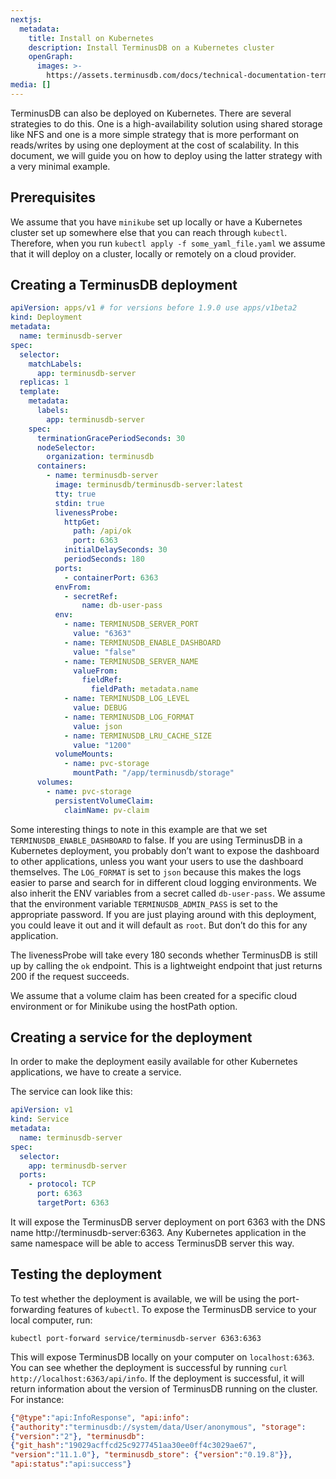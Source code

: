 ```yaml
---
nextjs:
  metadata:
    title: Install on Kubernetes
    description: Install TerminusDB on a Kubernetes cluster
    openGraph:
      images: >-
        https://assets.terminusdb.com/docs/technical-documentation-terminuscms-og.png
media: []
---
```


TerminusDB can also be deployed on Kubernetes. There are several strategies to do this. One is a high-availability solution using shared storage like NFS and one is a more simple strategy that is more performant on reads/writes by using one deployment at the cost of scalability. In this document, we will guide you on how to deploy using the latter strategy with a very minimal example.

## Prerequisites

We assume that you have `minikube` set up locally or have a Kubernetes cluster set up somewhere else that you can reach through `kubectl`. Therefore, when you run `kubectl apply -f some_yaml_file.yaml` we assume that it will deploy on a cluster, locally or remotely on a cloud provider.

## Creating a TerminusDB deployment

```yaml
apiVersion: apps/v1 # for versions before 1.9.0 use apps/v1beta2
kind: Deployment
metadata:
  name: terminusdb-server
spec:
  selector:
    matchLabels:
      app: terminusdb-server
  replicas: 1
  template:
    metadata:
      labels:
        app: terminusdb-server
    spec:
      terminationGracePeriodSeconds: 30
      nodeSelector:
        organization: terminusdb
      containers:
        - name: terminusdb-server
          image: terminusdb/terminusdb-server:latest
          tty: true
          stdin: true
          livenessProbe:
            httpGet:
              path: /api/ok
              port: 6363
            initialDelaySeconds: 30
            periodSeconds: 180
          ports:
            - containerPort: 6363
          envFrom:
            - secretRef:
                name: db-user-pass
          env:
            - name: TERMINUSDB_SERVER_PORT
              value: "6363"
            - name: TERMINUSDB_ENABLE_DASHBOARD
              value: "false"
            - name: TERMINUSDB_SERVER_NAME
              valueFrom:
                fieldRef:
                  fieldPath: metadata.name
            - name: TERMINUSDB_LOG_LEVEL
              value: DEBUG
            - name: TERMINUSDB_LOG_FORMAT
              value: json
            - name: TERMINUSDB_LRU_CACHE_SIZE
              value: "1200"
          volumeMounts:
            - name: pvc-storage
              mountPath: "/app/terminusdb/storage"
      volumes:
        - name: pvc-storage
          persistentVolumeClaim:
            claimName: pv-claim
```

Some interesting things to note in this example are that we set `TERMINUSDB_ENABLE_DASHBOARD` to false. If you are using TerminusDB in a Kubernetes deployment, you probably don’t want to expose the dashboard to other applications, unless you want your users to use the dashboard themselves. The `LOG_FORMAT` is set to `json` because this makes the logs easier to parse and search for in different cloud logging environments. We also inherit the ENV variables from a secret called `db-user-pass`. We assume that the environment variable `TERMINUSDB_ADMIN_PASS` is set to the appropriate password. If you are just playing around with this deployment, you could leave it out and it will default as `root`. But don’t do this for any application.

The livenessProbe will take every 180 seconds whether TerminusDB is still up by calling the `ok` endpoint. This is a lightweight endpoint that just returns 200 if the request succeeds.

We assume that a volume claim has been created for a specific cloud environment or for Minikube using the hostPath option.

## Creating a service for the deployment

In order to make the deployment easily available for other Kubernetes applications, we have to create a service.

The service can look like this:

```yaml
apiVersion: v1
kind: Service
metadata:
  name: terminusdb-server
spec:
  selector:
    app: terminusdb-server
  ports:
    - protocol: TCP
      port: 6363
      targetPort: 6363
```

It will expose the TerminusDB server deployment on port 6363 with the DNS name http://terminusdb-server:6363. Any Kubernetes application in the same namespace will be able to access TerminusDB server this way.

## Testing the deployment

To test whether the deployment is available, we will be using the port-forwarding features of `kubectl`. To expose the TerminusDB service to your local computer, run:

`kubectl port-forward service/terminusdb-server 6363:6363`

This will expose TerminusDB locally on your computer on `localhost:6363`. You can see whether the deployment is successful by running `curl http://localhost:6363/api/info`. If the deployment is successful, it will return information about the version of TerminusDB running on the cluster. For instance:

```json
{"@type":"api:InfoResponse", "api:info":
{"authority":"terminusdb://system/data/User/anonymous", "storage": 
{"version":"2"}, "terminusdb": 
{"git_hash":"19029acffcd25c9277451aa30ee0ff4c3029ae67", 
"version":"11.1.0"}, "terminusdb_store": {"version":"0.19.8"}}, 
"api:status":"api:success"}
```
